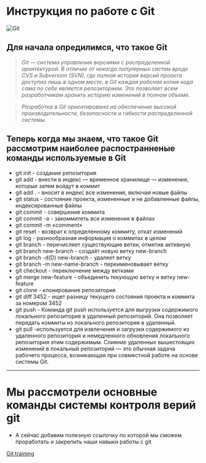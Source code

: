 
# Инструкция по работе с Git
![Git](https://upload.wikimedia.org/wikipedia/commons/thumb/e/e0/Git-logo.svg/640px-Git-logo.svg.png "система контроля версий")
## Для начала опредилимся, что такое Git
> *Git — система управления версиями с распределенной архитектурой. В отличие от некогда популярных систем вроде CVS и Subversion (SVN), где полная история версий проекта доступна лишь в одном месте, в Git каждая рабочая копия кода сама по себе является репозиторием. Это позволяет всем разработчикам хранить историю изменений в полном объеме.*

> *Разработка в Git ориентирована на обеспечение высокой производительности, безопасности и гибкости распределенной системы.*

## Теперь когда мы знаем, что такое Git рассмотрим наиболее распостранненые команды используемые в Git

* git init - создание репозитория
* git add - внести в индекс — временное хранилище — изменения, которые затем войдут в коммит
* git add . - вносит в индекс все изменения, включая новые файлы
* git status - состояние проекта, измененные и не добавленные файлы, индексированные файлы
* git commit - совершение коммита
* git commit -a - закоммитеть все изменения в файлах
* git commit -m «comment»
* git reset - возврат к определенному коммиту, откат изменений
* git log - разнообразная информация о коммитах в целом
* git branch - перечисляет существующие ветки, отметив активную
* git branch new-branch - cоздаёт новую ветку new-branch
* git branch -d(D) new-branch - удаляет ветку
* git branch -m new-name-branch - переименовывает ветку
* git checkout - переключение между ветками
* git merge new-feature - объединить текующую ветку и ветку new-feature
* git clone - клонирование репозитория
* git diff 3452 - ищет разницу текущего состояния проекта и коммита за номером 3452
* git push - Команда git push используется для выгрузки содержимого локального репозитория в удаленный репозиторий. Она позволяет передать коммиты из локального репозитория в удаленный.
* git pull -используется для извлечения и загрузки содержимого из удаленного репозитория и немедленного обновления локального репозитория этим содержимым. Слияние удаленных вышестоящих изменений в локальный репозиторий — это обычная задача рабочего процесса, возникающая при совместной работе на основе системы Git.
***

# Мы рассмотрели основные команды  системы контроля верий git
* А сейчас добавим полезную ссылочку по которой мы сможем проработать и закрепить наши навыки работы с git 

[Git training](https://learngitbranching.js.org/)
